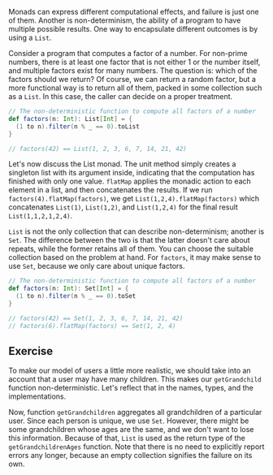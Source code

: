 Monads can express different computational effects, and failure is just one of them. 
Another is non-determinism, the ability of a program to have multiple possible results. 
One way to encapsulate different outcomes is by using a `List`. 

Consider a program that computes a factor of a number. 
For non-prime numbers, there is at least one factor that is not either 1 or the number itself, and multiple factors exist for many numbers.
The question is: which of the factors should we return?
Of course, we can return a random factor, but a more functional way is to return all of them, packed in some collection such as a `List`.
In this case, the caller can decide on a proper treatment.

```scala
// The non-deterministic function to compute all factors of a number 
def factors(n: Int): List[Int] = {
  (1 to n).filter(n % _ == 0).toList
}

// factors(42) == List(1, 2, 3, 6, 7, 14, 21, 42)
```

Let's now discuss the List monad. 
The unit method simply creates a singleton list with its argument inside, indicating that the computation has finished with only one value.
`flatMap` applies the monadic action to each element in a list, and then concatenates the results. 
If we run `factors(4).flatMap(factors)`, we get `List(1,2,4).flatMap(factors)` which concatenates `List(1)`, `List(1,2)`, and `List(1,2,4)` for the final result `List(1,1,2,1,2,4)`.

`List` is not the only collection that can describe non-determinism; another is `Set`. 
The difference between the two is that the latter doesn't care about repeats, while the former retains all of them. 
You can choose the suitable collection based on the problem at hand. 
For `factors`, it may make sense to use `Set`, because we only care about unique factors. 

```scala
// The non-deterministic function to compute all factors of a number 
def factors(n: Int): Set[Int] = {
  (1 to n).filter(n % _ == 0).toSet
}

// factors(42) == Set(1, 2, 3, 6, 7, 14, 21, 42)
// factors(6).flatMap(factors) == Set(1, 2, 4) 
```

## Exercise

To make our model of users a little more realistic, we should take into an account that a user may have many children. 
This makes our `getGrandchild` function non-deterministic. 
Let's reflect that in the names, types, and the implementations. 

Now, function `getGrandchildren` aggregates all grandchildren of a particular user.
Since each person is unique, we use `Set`. 
However, there might be some grandchildren whose ages are the same, and we don't want to lose this information. 
Because of that, `List` is used as the return type of the `getGrandchildrenAges` function. 
Note that there is no need to explicitly report errors any longer, because an empty collection signifies the failure on its own. 
